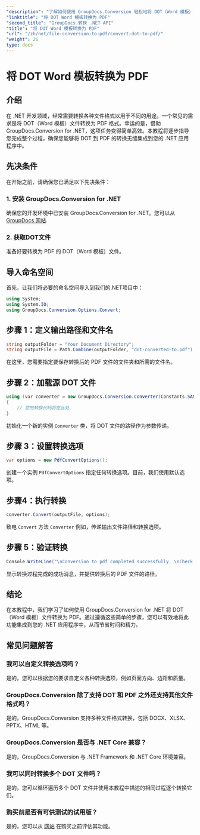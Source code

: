```yaml
---
"description": "了解如何使用 GroupDocs.Conversion 轻松地将 DOT（Word 模板）文件转换为 .NET 中的 PDF，以便无缝集成到您的应用程序中。"
"linktitle": "将 DOT Word 模板转换为 PDF"
"second_title": "GroupDocs.转换 .NET API"
"title": "将 DOT Word 模板转换为 PDF"
"url": "/zh/net/file-conversion-to-pdf/convert-dot-to-pdf/"
"weight": 26
type: docs
---
```

# 将 DOT Word 模板转换为 PDF

## 介绍
在 .NET 开发领域，经常需要转换各种文件格式以用于不同的用途。一个常见的需求是将 DOT（Word 模板）文件转换为 PDF 格式。幸运的是，借助 GroupDocs.Conversion for .NET，这项任务变得简单高效。本教程将逐步指导您完成整个过程，确保您能够将 DOT 到 PDF 的转换无缝集成到您的 .NET 应用程序中。
## 先决条件
在开始之前，请确保您已满足以下先决条件：
### 1. 安装 GroupDocs.Conversion for .NET
确保您的开发环境中已安装 GroupDocs.Conversion for .NET。您可以从 [GroupDocs 网站](https://releases。groupdocs.com/conversion/net/).
### 2. 获取DOT文件
准备好要转换为 PDF 的 DOT（Word 模板）文件。

## 导入命名空间
首先，让我们将必要的命名空间导入到我们的.NET项目中：
```csharp
using System;
using System.IO;
using GroupDocs.Conversion.Options.Convert;
```
## 步骤 1：定义输出路径和文件名
```csharp
string outputFolder = "Your Document Directory";
string outputFile = Path.Combine(outputFolder, "dot-converted-to.pdf");
```
在这里，您需要指定要保存转换后的 PDF 文件的文件夹和所需的文件名。
## 步骤 2：加载源 DOT 文件
```csharp
using (var converter = new GroupDocs.Conversion.Converter(Constants.SAMPLE_DOT))
{
    // 您的转换代码将在此处
}
```
初始化一个新的实例 `Converter` 类，将 DOT 文件的路径作为参数传递。
## 步骤 3：设置转换选项
```csharp
var options = new PdfConvertOptions();
```
创建一个实例 `PdfConvertOptions` 指定任何转换选项。目前，我们使用默认选项。
## 步骤4：执行转换
```csharp
converter.Convert(outputFile, options);
```
致电 `Convert` 方法 `Converter` 例如，传递输出文件路径和转换选项。
## 步骤 5：验证转换
```csharp
Console.WriteLine("\nConversion to pdf completed successfully. \nCheck output in {0}", outputFolder);
```
显示转换过程完成的成功消息，并提供转换后的 PDF 文件的路径。

## 结论
在本教程中，我们学习了如何使用 GroupDocs.Conversion for .NET 将 DOT（Word 模板）文件转换为 PDF。通过遵循这些简单的步骤，您可以有效地将此功能集成到您的 .NET 应用程序中，从而节省时间和精力。
## 常见问题解答
### 我可以自定义转换选项吗？
是的，您可以根据您的要求自定义各种转换选项，例如页面方向、边距和质量。
### GroupDocs.Conversion 除了支持 DOT 和 PDF 之外还支持其他文件格式吗？
是的，GroupDocs.Conversion 支持多种文件格式转换，包括 DOCX、XLSX、PPTX、HTML 等。
### GroupDocs.Conversion 是否与 .NET Core 兼容？
是的，GroupDocs.Conversion 与 .NET Framework 和 .NET Core 环境兼容。
### 我可以同时转换多个 DOT 文件吗？
是的，您可以循环遍历多个 DOT 文件并使用本教程中描述的相同过程逐个转换它们。
### 购买前是否有可供测试的试用版？
是的，您可以从 [网站](https://releases.groupdocs.com/) 在购买之前评估其功能。